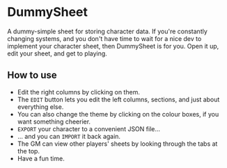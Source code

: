 # DummySheet

A dummy-simple sheet for storing character data.
If you're constantly changing systems, and you don't have time to wait for a nice dev to implement your character sheet, then DummySheet is for you. Open it up, edit your sheet, and get to playing.

## How to use

- Edit the right columns by clicking on them.
- The `EDIT` button lets you edit the left columns, sections, and just about everything else.
- You can also change the theme by clicking on the colour boxes, if you want something cheerier.
- `EXPORT` your character to a convenient JSON file...
- ... and you can `IMPORT` it back again.
- The GM can view other players' sheets by looking through the tabs at the top.
- Have a fun time.
